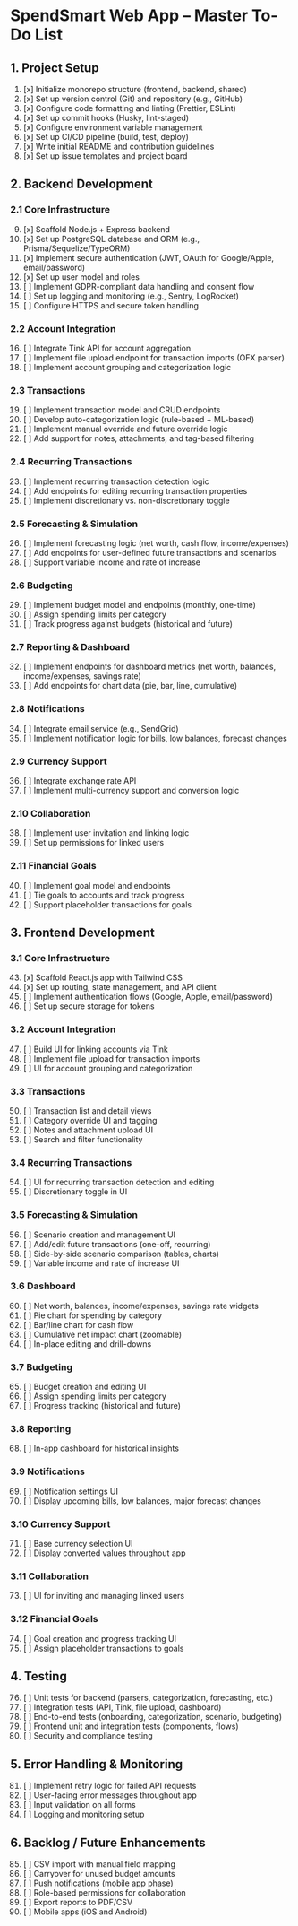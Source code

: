 # SpendSmart Web App – Master To-Do List

## 1. Project Setup

1. [x] Initialize monorepo structure (frontend, backend, shared)
2. [x] Set up version control (Git) and repository (e.g., GitHub)
3. [x] Configure code formatting and linting (Prettier, ESLint)
4. [x] Set up commit hooks (Husky, lint-staged)
5. [x] Configure environment variable management
6. [x] Set up CI/CD pipeline (build, test, deploy)
7. [x] Write initial README and contribution guidelines
8. [x] Set up issue templates and project board

## 2. Backend Development

### 2.1 Core Infrastructure

9. [x] Scaffold Node.js + Express backend
10. [x] Set up PostgreSQL database and ORM (e.g., Prisma/Sequelize/TypeORM)
11. [x] Implement secure authentication (JWT, OAuth for Google/Apple, email/password)
12. [x] Set up user model and roles
13. [ ] Implement GDPR-compliant data handling and consent flow
14. [ ] Set up logging and monitoring (e.g., Sentry, LogRocket)
15. [ ] Configure HTTPS and secure token handling

### 2.2 Account Integration

16. [ ] Integrate Tink API for account aggregation
17. [ ] Implement file upload endpoint for transaction imports (OFX parser)
18. [ ] Implement account grouping and categorization logic

### 2.3 Transactions

19. [ ] Implement transaction model and CRUD endpoints
20. [ ] Develop auto-categorization logic (rule-based + ML-based)
21. [ ] Implement manual override and future override logic
22. [ ] Add support for notes, attachments, and tag-based filtering

### 2.4 Recurring Transactions

23. [ ] Implement recurring transaction detection logic
24. [ ] Add endpoints for editing recurring transaction properties
25. [ ] Implement discretionary vs. non-discretionary toggle

### 2.5 Forecasting & Simulation

26. [ ] Implement forecasting logic (net worth, cash flow, income/expenses)
27. [ ] Add endpoints for user-defined future transactions and scenarios
28. [ ] Support variable income and rate of increase

### 2.6 Budgeting

29. [ ] Implement budget model and endpoints (monthly, one-time)
30. [ ] Assign spending limits per category
31. [ ] Track progress against budgets (historical and future)

### 2.7 Reporting & Dashboard

32. [ ] Implement endpoints for dashboard metrics (net worth, balances, income/expenses, savings
        rate)
33. [ ] Add endpoints for chart data (pie, bar, line, cumulative)

### 2.8 Notifications

34. [ ] Integrate email service (e.g., SendGrid)
35. [ ] Implement notification logic for bills, low balances, forecast changes

### 2.9 Currency Support

36. [ ] Integrate exchange rate API
37. [ ] Implement multi-currency support and conversion logic

### 2.10 Collaboration

38. [ ] Implement user invitation and linking logic
39. [ ] Set up permissions for linked users

### 2.11 Financial Goals

40. [ ] Implement goal model and endpoints
41. [ ] Tie goals to accounts and track progress
42. [ ] Support placeholder transactions for goals

## 3. Frontend Development

### 3.1 Core Infrastructure

43. [x] Scaffold React.js app with Tailwind CSS
44. [x] Set up routing, state management, and API client
45. [ ] Implement authentication flows (Google, Apple, email/password)
46. [ ] Set up secure storage for tokens

### 3.2 Account Integration

47. [ ] Build UI for linking accounts via Tink
48. [ ] Implement file upload for transaction imports
49. [ ] UI for account grouping and categorization

### 3.3 Transactions

50. [ ] Transaction list and detail views
51. [ ] Category override UI and tagging
52. [ ] Notes and attachment upload UI
53. [ ] Search and filter functionality

### 3.4 Recurring Transactions

54. [ ] UI for recurring transaction detection and editing
55. [ ] Discretionary toggle in UI

### 3.5 Forecasting & Simulation

56. [ ] Scenario creation and management UI
57. [ ] Add/edit future transactions (one-off, recurring)
58. [ ] Side-by-side scenario comparison (tables, charts)
59. [ ] Variable income and rate of increase UI

### 3.6 Dashboard

60. [ ] Net worth, balances, income/expenses, savings rate widgets
61. [ ] Pie chart for spending by category
62. [ ] Bar/line chart for cash flow
63. [ ] Cumulative net impact chart (zoomable)
64. [ ] In-place editing and drill-downs

### 3.7 Budgeting

65. [ ] Budget creation and editing UI
66. [ ] Assign spending limits per category
67. [ ] Progress tracking (historical and future)

### 3.8 Reporting

68. [ ] In-app dashboard for historical insights

### 3.9 Notifications

69. [ ] Notification settings UI
70. [ ] Display upcoming bills, low balances, major forecast changes

### 3.10 Currency Support

71. [ ] Base currency selection UI
72. [ ] Display converted values throughout app

### 3.11 Collaboration

73. [ ] UI for inviting and managing linked users

### 3.12 Financial Goals

74. [ ] Goal creation and progress tracking UI
75. [ ] Assign placeholder transactions to goals

## 4. Testing

76. [ ] Unit tests for backend (parsers, categorization, forecasting, etc.)
77. [ ] Integration tests (API, Tink, file upload, dashboard)
78. [ ] End-to-end tests (onboarding, categorization, scenario, budgeting)
79. [ ] Frontend unit and integration tests (components, flows)
80. [ ] Security and compliance testing

## 5. Error Handling & Monitoring

81. [ ] Implement retry logic for failed API requests
82. [ ] User-facing error messages throughout app
83. [ ] Input validation on all forms
84. [ ] Logging and monitoring setup

## 6. Backlog / Future Enhancements

85. [ ] CSV import with manual field mapping
86. [ ] Carryover for unused budget amounts
87. [ ] Push notifications (mobile app phase)
88. [ ] Role-based permissions for collaboration
89. [ ] Export reports to PDF/CSV
90. [ ] Mobile apps (iOS and Android)
